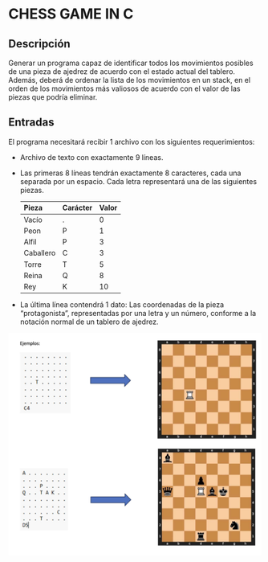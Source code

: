 # CHESS GAME IN C

## Descripción

Generar un programa capaz de identificar todos los movimientos posibles de una pieza de ajedrez de acuerdo con el estado
actual del tablero.
Además, deberá de ordenar la lista de los movimientos en un stack, en el orden de los movimientos más valiosos de acuerdo
con el valor de las piezas que podría eliminar.

## Entradas

El programa necesitará recibir 1 archivo con los siguientes requerimientos:

* Archivo de texto con exactamente 9 líneas.
* Las primeras 8 líneas tendrán exactamente 8 caracteres, cada una separada por un espacio. Cada letra representará una de las siguientes piezas.

    | Pieza | Carácter | Valor |
    | ----- | --------- | ----- |
    | Vacío | .         | 0     |
    | Peon  | P         | 1     |
    | Alfil | P         | 3     |
    | Caballero | C     | 3     |
    | Torre | T         | 5     |
    | Reina | Q         | 8     |
    | Rey   | K         | 10    |

* La última línea contendrá 1 dato: Las coordenadas de la pieza “protagonista”, representadas por una letra y un número, conforme a la notación normal de un tablero de ajedrez.

![alt text](./images/ReadMe/image.png)
